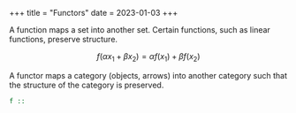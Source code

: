 +++
title = "Functors"
date = 2023-01-03
+++

A function maps a set into another set. Certain functions, such as linear functions, preserve structure. 

$$f( \alpha x_1 + \beta x_2) = \alpha f(x_1) + \beta f(x_2) $$

A functor maps a category (objects, arrows) into another category such that the structure of the category is preserved. 

```haskell
f ::  
```
